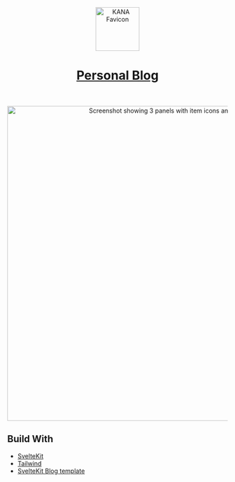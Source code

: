 <div align="center">

<a href="https://kana.games/">

 <img alt="KANA Favicon" src="https://github.com/KANAjetzt/blog/assets/41547570/7623f9a6-d8a1-43e4-b44e-ea6140e5b28b" width="100" />

</a>

</div>

<h1 align="center">
  <a href="https://kana.games/">Personal Blog</a>
</h1>

<br>

<br>

<div align="center">

 <img alt="Screenshot showing 3 panels with item icons and stats" src="https://github.com/KANAjetzt/blog/assets/41547570/8b1422d8-0f5f-4f37-b024-158e414e70de" width="720" />

</div>

## Build With

<ul>
<li> <a href="https://github.com/sveltejs/kit">SvelteKit</a></li>
  <li> <a href="https://github.com/tailwindlabs/tailwindcss">Tailwind</a></li>
<li> <a href="https://github.com/mattjennings/sveltekit-blog-template">SvelteKit Blog template</a></li>
</ul>
